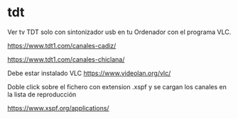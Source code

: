 # tdt
Ver tv TDT solo con sintonizador usb en tu Ordenador con el programa VLC.

https://www.tdt1.com/canales-cadiz/

https://www.tdt1.com/canales-chiclana/

Debe estar instalado VLC https://www.videolan.org/vlc/ 

Doble click sobre el fichero con extension .xspf y se cargan los canales en la lista de reproducción

https://www.xspf.org/applications/



